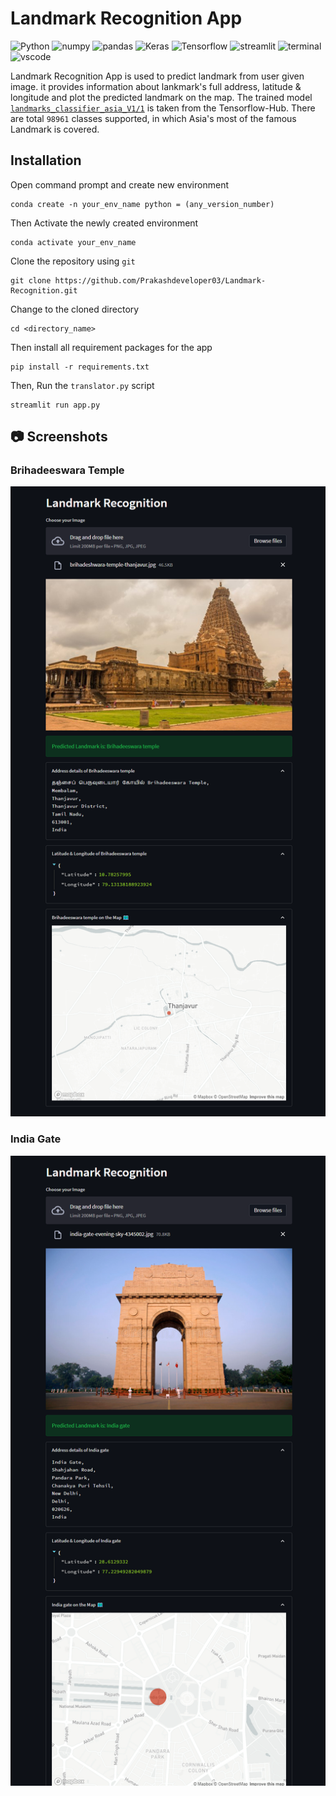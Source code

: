 # Landmark Recognition App
![Python](https://img.shields.io/badge/Python-0078D4?logo=python&logoColor=white)
![numpy](https://img.shields.io/badge/Numpy-777BB4?logo=numpy&logoColor=white)
![pandas](https://img.shields.io/badge/Pandas-2C2D72?logo=pandas&logoColor=white)
![Keras](https://img.shields.io/badge/Keras-D00000?logo=Keras&logoColor=white)
![Tensorflow](https://img.shields.io/badge/TensorFlow-FF6F00?logo=tensorflow&logoColor=white)
![streamlit](https://img.shields.io/badge/Streamlit-FF4B4B?&logo=streamlit&logoColor=white)
![terminal](https://img.shields.io/badge/Windows%20Terminal-4D4D4D?&logo=Windows%20terminal&logoColor=white)
![vscode](https://img.shields.io/badge/Visual_Studio_Code-0078D4?&logo=visual%20studio%20code&logoColor=white)

Landmark Recognition App is used to predict landmark from user given image. it provides information about lankmark's full address, latitude & longitude and plot the predicted landmark on the map. The trained model [`landmarks_classifier_asia_V1/1`](https://tfhub.dev/google/on_device_vision/classifier/landmarks_classifier_asia_V1/1) is taken from the Tensorflow-Hub. There are total `98961` classes supported, in which Asia's most of the famous Landmark is covered.

## Installation
Open command prompt and create new environment
```
conda create -n your_env_name python = (any_version_number)
```
Then Activate the newly created environment
```
conda activate your_env_name
```
Clone the repository using `git`
```
git clone https://github.com/Prakashdeveloper03/Landmark-Recognition.git
```
Change to the cloned directory
```
cd <directory_name>
```
Then install all requirement packages for the app
```
pip install -r requirements.txt
```
Then, Run the `translator.py` script
```
streamlit run app.py
```
## 📷 Screenshots
### Brihadeeswara Temple
![sample1](images/s1.png)

### India Gate
![sample2](images/s2.png)